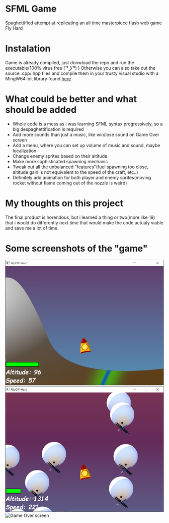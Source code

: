 # SFML Game
Spaghettified attempt at replicating an all time masterpiece flash web game Fly Hard

# Instalation
Game is already compiled, just donwload the repo and run the executable(100% virus free ( ͡° ͜ʖ ͡°) )
Otherwise you can also take out the source .cpp/.hpp files and compile them in your trusty visual studio with a MingW64-bit library found [here](https://www.sfml-dev.org/files/SFML-2.5.1-windows-gcc-7.3.0-mingw-64-bit.zip)

# What could be better and what should be added
 - Whole code is a mess as i was learning SFML syntax progressively, so a big despaghettification is required </br>
 - Add more sounds than just a music, like win/lose sound on Game Over screen</br>
 - Add a menu, where you can set up volume of music and sound, maybe localization</br>
 - Change enemy sprites based on their altitude</br>
 - Make more sophisticated spawning mechanic</br>
 - Tweak out all the unbalanced "features"(fuel spawning too close, altitude gain is not equivalent to the speed of the craft, etc..)</br>
 - Definitely add animation for both player and enemy sprites(moving rocket without flame coming out of the nozzle is weird)
 
 # My thoughts on this project
 The final product is horendous, but i learned a thing or two(more like 19) that i would do differently next time that would make the code actualy viable and save me a lot of time.
# Some screenshots of the "game"
![Screenshot of the game](/documentation/Mountain_Shot.png)
![Another screenshot of the game](/documentation/Bing_Chilling.png)
![Game Over screen](/images/Game_Over.png)
